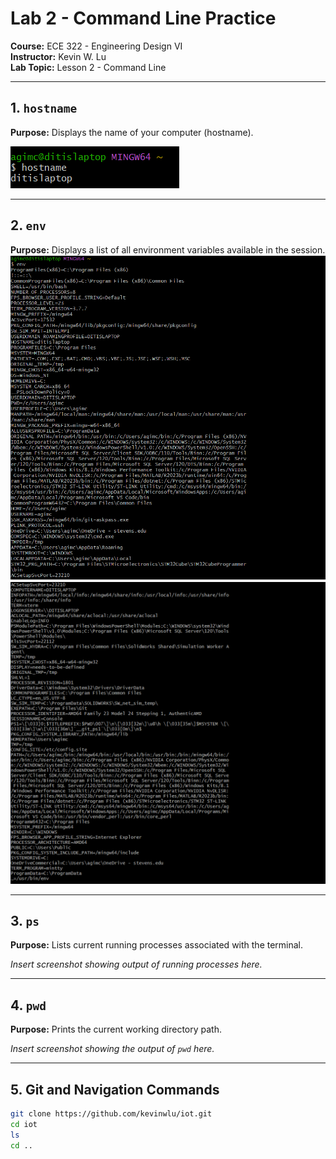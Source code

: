 # Lab 2 - Command Line Practice
**Course:** ECE 322 - Engineering Design VI  
**Instructor:** Kevin W. Lu  
**Lab Topic:** Lesson 2 - Command Line  

---

## 1. `hostname`
**Purpose:** Displays the name of your computer (hostname).

![hostname screenshot](https://github.com/acana68/Engineering-Design-VI/blob/main/Lab2/lab2hostname.png?raw=true)

---

## 2. `env`
**Purpose:** Displays a list of all environment variables available in the session.
![env screenshot](https://github.com/acana68/Engineering-Design-VI/blob/main/Lab2/lab2env1.png)
![env2 screenshot](https://github.com/acana68/Engineering-Design-VI/blob/main/Lab2/lab2env2.png)


---

## 3. `ps`
**Purpose:** Lists current running processes associated with the terminal.

*Insert screenshot showing output of running processes here.*

---

## 4. `pwd`
**Purpose:** Prints the current working directory path.

*Insert screenshot showing the output of `pwd` here.*

---

## 5. Git and Navigation Commands

```bash
git clone https://github.com/kevinwlu/iot.git
cd iot
ls
cd ..
